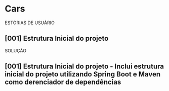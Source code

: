 # Cars

ESTÓRIAS DE USUÁRIO
## [001] Estrutura Inicial do projeto


SOLUÇÃO
## [001] Estrutura Inicial do projeto - Inclui estrutura inicial do projeto utilizando Spring Boot e Maven como derenciador de dependências

